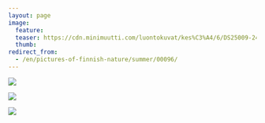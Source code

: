 ```yaml
---
layout: page
image:
  feature:
  teaser: https://cdn.minimuutti.com/luontokuvat/kes%C3%A4/6/DS25009-245px.jpg
  thumb:
redirect_from:
  - /en/pictures-of-finnish-nature/summer/00096/
---
```


![](https://cdn.minimuutti.com/luontokuvat/kes%C3%A4/6/DS25017-800px.jpg)

![](https://cdn.minimuutti.com/luontokuvat/kes%C3%A4/6/DS25018-800px.jpg)

![](https://cdn.minimuutti.com/luontokuvat/kes%C3%A4/6/DS25009-800px.jpg)
